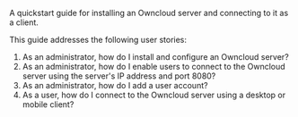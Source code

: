 A quickstart guide for installing an Owncloud server and connecting to it as a client.

This guide addresses the following user stories:
1. As an administrator, how do I install and configure an Owncloud server?
2. As an administrator, how do I enable users to connect to the Owncloud server
using the server's IP address and port 8080?
3. As an administrator, how do I add a user account?
4. As a user, how do I connect to the Owncloud server using a desktop or mobile client?
